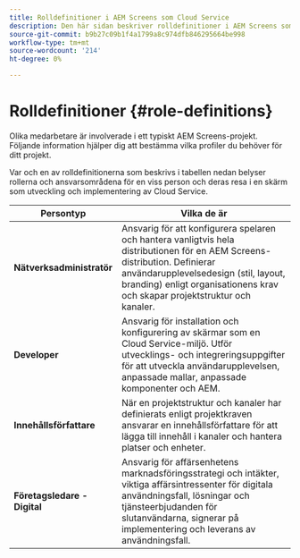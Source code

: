 ```yaml
---
title: Rolldefinitioner i AEM Screens som Cloud Service
description: Den här sidan beskriver rolldefinitioner i AEM Screens som en Cloud Service.
source-git-commit: b9b27c09b1f4a1799a8c974dfb846295664be998
workflow-type: tm+mt
source-wordcount: '214'
ht-degree: 0%

---
```



# Rolldefinitioner {#role-definitions}

Olika medarbetare är involverade i ett typiskt AEM Screens-projekt. Följande information hjälper dig att bestämma vilka profiler du behöver för ditt projekt.

Var och en av rolldefinitionerna som beskrivs i tabellen nedan belyser rollerna och ansvarsområdena för en viss person och deras resa i en skärm som utveckling och implementering av Cloud Service.

| Persontyp | Vilka de är |
|--- |--- |
| **Nätverksadministratör** | Ansvarig för att konfigurera spelaren och hantera vanligtvis hela distributionen för en AEM Screens-distribution. Definierar användarupplevelsedesign (stil, layout, branding) enligt organisationens krav och skapar projektstruktur och kanaler. |
| **Developer** | Ansvarig för installation och konfigurering av skärmar som en Cloud Service-miljö. Utför utvecklings- och integreringsuppgifter för att utveckla användarupplevelsen, anpassade mallar, anpassade komponenter och AEM. |
| **Innehållsförfattare** | När en projektstruktur och kanaler har definierats enligt projektkraven ansvarar en innehållsförfattare för att lägga till innehåll i kanaler och hantera platser och enheter. |
| **Företagsledare - Digital** | Ansvarig för affärsenhetens marknadsföringsstrategi och intäkter, viktiga affärsintressenter för digitala användningsfall, lösningar och tjänsteerbjudanden för slutanvändarna, signerar på implementering och leverans av användningsfall. |
